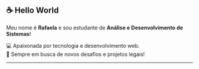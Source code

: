 ## ☕ Hello World

Meu nome é **Rafaela** e sou estudante de **Análise e Desenvolvimento de Sistemas**!  

💻 Apaixonada por tecnologia e desenvolvimento web.  
🌱 Sempre em busca de novos desafios e projetos legais!

---

